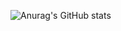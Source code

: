![Anurag's GitHub stats](https://github-readme-stats.vercel.app/api?username=lilkrucivert&show_icons=true&theme=gruvbox)
